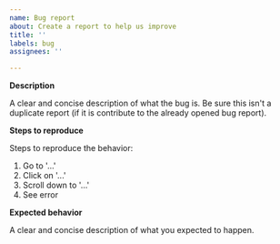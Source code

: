 ```yaml
---
name: Bug report
about: Create a report to help us improve
title: ''
labels: bug
assignees: ''

---
```


**Description**

A clear and concise description of what the bug is. Be sure this isn't a duplicate report (if it is contribute to the already opened bug report).

**Steps to reproduce**

Steps to reproduce the behavior:
1. Go to '...'
2. Click on '...'
3. Scroll down to '...'
4. See error

**Expected behavior**

A clear and concise description of what you expected to happen.
